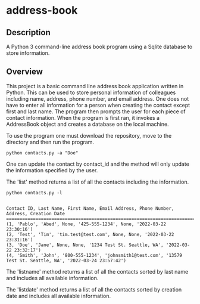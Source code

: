 # address-book
## Description
A Python 3 command-line address book program using a Sqlite database to 
store information.

## Overview
This project is a basic command line address book application written
in Python. This can be used to store personal information of colleagues 
including name, address, phone number, and email address. One does not
have to enter all information for a person when creating the contact 
except first and last name. The program then prompts the user for each
piece of contact information. When the program is first ran, it invokes
a AddressBook object and creates a database on the local machine.

To use the program one must download the repository, move to the directory
and then run the program.

```
python contacts.py -a "Doe"
```

One can update the contact by contact_id and the method will only update 
the information specified by the user.

The 'list' method returns a list of all the contacts including
the information.
```
python contacts.py -l


Contact ID, Last Name, First Name, Email Address, Phone Number, Address, Creation Date
================================================================================
(1, 'Pablo', 'Abed', None, '425-555-1234', None, '2022-03-22 23:30:16')
(2, 'Test', 'Tim', 'tim.test@test.com', None, None, '2022-03-22 23:31:16')
(3, 'Doe', 'Jane', None, None, '1234 Test St. Seattle, WA', '2022-03-22 23:32:17')
(4, 'Smith', 'John', '800-555-1234', 'johnsmith1@test.com', '13579 Test St. Seattle, WA', '2022-03-24 23:57:42')

```

The 'listname' method returns a list of all the contacts sorted 
by last name and includes all available information.

The 'listdate' method returns a list of all the contacts sorted 
by creation date and includes all available information.

